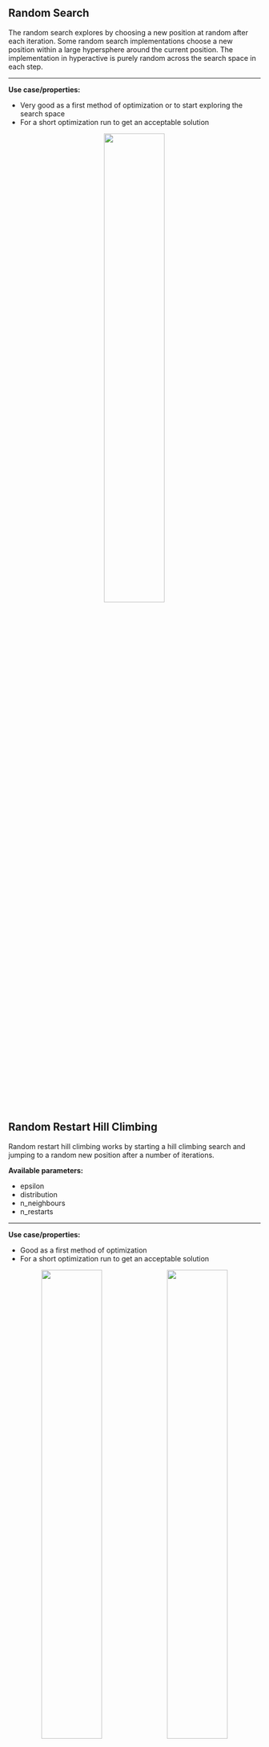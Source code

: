 ## Random Search

The random search explores by choosing a new position at random after each iteration. Some random search implementations choose a new position within a large hypersphere around the current position. The implementation in hyperactive is purely random across the search space in each step.

---

**Use case/properties:**
- Very good as a first method of optimization or to start exploring the search space
- For a short optimization run to get an acceptable solution

<p align="center">
<img src="./plots/search_paths/RandomSearch.png" width= 49%/>
</p>

<br>

## Random Restart Hill Climbing

Random restart hill climbing works by starting a hill climbing search and jumping to a random new position after a number of iterations.

**Available parameters:**
- epsilon
- distribution
- n_neighbours
- n_restarts

---

**Use case/properties:**
- Good as a first method of optimization
- For a short optimization run to get an acceptable solution

<p align="center">
<img src="./plots/search_paths/RandomRestartHillClimbing [('n_restarts', 5)].png" width= 49%/>
<img src="./plots/search_paths/RandomRestartHillClimbing [('n_restarts', 10)].png" width= 49%/>
</p>

<br>

## Random Annealing

An algorithm that chooses a new position within a large hypersphere around the current position. This hypersphere gets smaller over time.

**Available parameters:**
- epsilon
- distribution
- n_neighbours
- start_temp
- annealing_rate

---

**Use case/properties:**
- Disclaimer: I have not seen this algorithm before, but invented it myself. It seems to be a good alternative to the other random algorithms
- Good as a first method of optimization
- For a short optimization run to get an acceptable solution

<p align="center">
<img src="./plots/search_paths/RandomAnnealing [('epsilon_mod', 3)].png" width= 49%/>
<img src="./plots/search_paths/RandomAnnealing [('epsilon_mod', 10)].png" width= 49%/>
<img src="./plots/search_paths/RandomAnnealing [('epsilon_mod', 25)].png" width= 49%/>
<img src="./plots/search_paths/RandomAnnealing [('epsilon_mod', 25), ('annealing_rate', 0.9)].png" width= 49%/>
</p>
